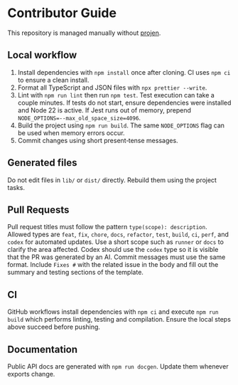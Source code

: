 # Contributor Guide

This repository is managed manually without [projen](https://github.com/projen/projen).

## Local workflow

1. Install dependencies with `npm install` once after cloning.
   CI uses `npm ci` to ensure a clean install.
2. Format all TypeScript and JSON files with `npx prettier --write`.
3. Lint with `npm run lint` then run `npm test`.
   Test execution can take a couple minutes.
   If tests do not start, ensure dependencies were installed and Node 22 is active.
   If Jest runs out of memory, prepend `NODE_OPTIONS=--max_old_space_size=4096`.
4. Build the project using `npm run build`.
   The same `NODE_OPTIONS` flag can be used when memory errors occur.
5. Commit changes using short present‑tense messages.

## Generated files

Do not edit files in `lib/` or `dist/` directly. Rebuild them using the project tasks.

## Pull Requests

Pull request titles must follow the pattern `type(scope): description`.
Allowed types are `feat`, `fix`, `chore`, `docs`, `refactor`, `test`, `build`,
`ci`, `perf`, and `codex` for automated updates. Use a short scope such as
`runner` or `docs` to clarify the area affected. Codex should use the `codex`
type so it is visible that the PR was generated by an AI. Commit messages must
use the same format. Include `Fixes #` with the related issue in the body and
fill out the summary and testing sections of the template.

## CI

GitHub workflows install dependencies with `npm ci` and execute `npm run build` which performs linting, testing and compilation. Ensure the local steps above succeed before pushing.

## Documentation

Public API docs are generated with `npm run docgen`. Update them whenever exports change.
